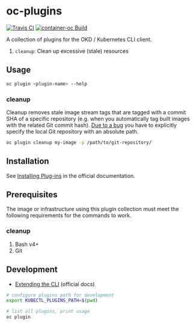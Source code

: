 oc-plugins
==========

[![Travis CI](https://img.shields.io/travis/appuio/oc-plugins/master.svg)](https://travis-ci.com/appuio/oc-plugins)
[![container-oc Build](https://img.shields.io/docker/build/appuio/oc.svg)](https://hub.docker.com/r/appuio/oc/builds)

A collection of plugins for the OKD / Kubernetes CLI client.

1. `cleanup`: Clean up excessive (stale) resources

Usage
-----

```bash
oc plugin <plugin-name> --help
```

### cleanup

Cleanup removes stale image stream tags that are tagged with a commit SHA of
a specific repository (e.g. when you automatically tag built images with the
related Git commit hash). [Due to a bug](https://github.com/kubernetes/kubernetes/issues/55708)
you have to explicitly specify the local Git repository with an absolute path.

```bash
oc plugin cleanup my-image -p /path/to/git-repository/
```

Installation
------------

See [Installing Plug-ins](
https://docs.openshift.com/container-platform/3.9/cli_reference/extend_cli.html#cli-installing-plugins
) in the official documentation.

Prerequisites
-------------

The image or infrastructure using this plugin collection must meet the
following requirements for the commands to work.

### cleanup

1. Bash v4+
1. Git

Development
-----------

- [Extending the CLI](https://docs.openshift.com/container-platform/3.9/cli_reference/extend_cli.html)
  (official docs)

```bash
# configure plugins path for development
export KUBECTL_PLUGINS_PATH=$(pwd)

# list all plugins, print usage
oc plugin
```
